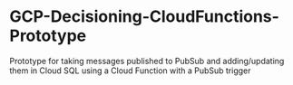 # GCP-Decisioning-CloudFunctions-Prototype
Prototype for taking messages published to PubSub and adding/updating them in Cloud SQL using a Cloud Function with a PubSub trigger
